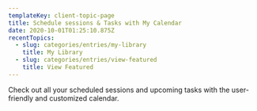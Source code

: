 ```yaml
---
templateKey: client-topic-page
title: Schedule sessions & Tasks with My Calendar
date: 2020-10-01T01:25:10.875Z
recentTopics:
  - slug: categories/entries/my-library
    title: My Library
  - slug: categories/entries/view-featured
    title: View Featured
---
```

Check out all your scheduled sessions and upcoming tasks with the user-friendly and customized calendar.

